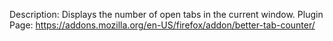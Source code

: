 Description: Displays the number of open tabs in the current window.
Plugin Page: https://addons.mozilla.org/en-US/firefox/addon/better-tab-counter/
